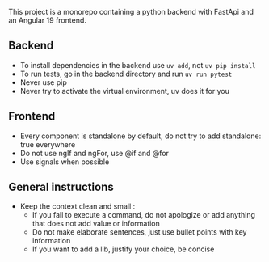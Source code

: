 This project is a monorepo containing a python backend with FastApi and an Angular 19 frontend.

## Backend
- To install dependencies in the backend use `uv add`, not `uv pip install`
- To run tests, go in the backend directory and run `uv run pytest`
- Never use pip
- Never try to activate the virtual environment, uv does it for you

## Frontend
- Every component is standalone by default, do not try to add standalone: true everywhere
- Do not use ngIf and ngFor, use @if and @for
- Use signals when possible

## General instructions
- Keep the context clean and small :
  - If you fail to execute a command, do not apologize or add anything that does not add value or information
  - Do not make elaborate sentences, just use bullet points with key information
  - If you want to add a lib, justify your choice, be concise
 